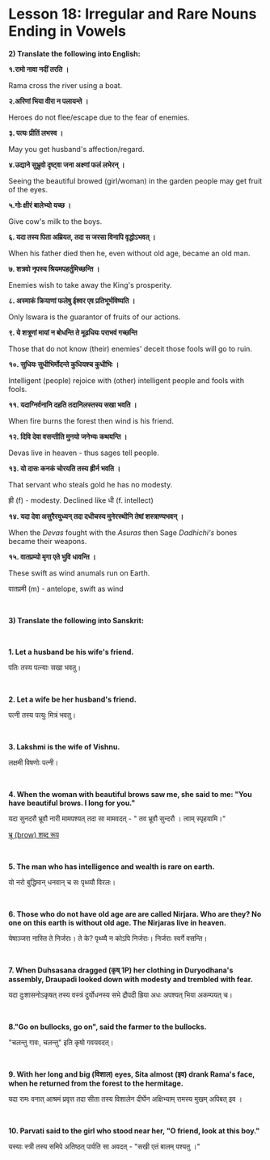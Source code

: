# Lesson 18: Irregular and Rare Nouns Ending in Vowels

**2) Translate the following into English:**

**१.रामो नावा नदीं तरति ।**

Rama cross the river using a boat.

**२.अरिणां भिया वीरा न पलायन्ते ।**

Heroes do not flee/escape due to the fear of enemies.

**३. पत्यः प्रीतिं लभस्व ।**

May you get husband's affection/regard.


**४.उद्याने सुभ्रुवो दृष्ट्वा जना अक्ष्णां फलं लभेरन् ।**

Seeing the beautiful browed (girl/woman) in the garden people may get fruit of the eyes.

**५.गोः क्षीरं बालेभ्यो यच्छ ।**

Give cow's milk to the boys.

**६. यदा तस्य पिता अम्रियत, तदा स जरसा विनापि वृद्धोऽभवत् ।**

When his father died then he, even without old age, became an old man.

**७. शत्रवो नृपस्य श्रियमपहर्तुमिच्छन्ति ।**

Enemies wish to take away the King's prosperity.

**८. अस्माकं क्रियाणां फलेषु ईश्वर एव प्रतिभूर्भविष्यति ।**

Only Iswara is the guarantor of fruits of our actions.

**९. ये शत्रूणां मायां न बोधन्ति ते मूढधियः पराभवं गच्छन्ति**

Those that do not know (their) enemies' deceit those fools will go to ruin.

**१०. सुधियः सुधीभिर्मोदन्ते कुधियश्च कुधीभिः ।**

Intelligent (people) rejoice with (other) intelligent people and fools with fools.

**११. यदाग्निर्वनानि दहति तदानिलस्तस्य सखा भवति ।**

When fire burns the forest then wind is his friend.

**१२. दिवि देवा वसन्तीति मुनयो जनेभ्यः कथयन्ति ।**

Devas live in heaven - thus sages tell people.

**१३. यो दासः कनकं चोरयति तस्य ह्रीर्न भवति ।**

That servant who steals gold he has no modesty.

ह्री (f) - modesty. Declined like धी (f. intellect)

**१४. यदा देवा असुरैरयुध्यन् तदा दधीचस्य मुनेरस्थीनि तेषां शस्त्राण्यभवन्‌ ।**

When the *Devas* fought with the *Asuras* then Sage *Dadhichi's* bones became their weapons.

**१५. वातप्रम्यो मृगा एते भुवि धावन्ति ।**

These swift as wind anumals run on Earth.

वातप्रमी (m) - antelope, swift as wind


<BR>

**3) Translate the following into Sanskrit:** 

<BR> 

**1. Let a husband be his wife's friend.**

पतिः तस्य पत्न्याः सखा भवतु।

<BR>

**2. Let a wife be her husband's friend.**

पत्नी तस्य पत्युः मित्रं भवतु।

<BR>

**3. Lakshmi is the wife of Vishnu.**

लक्षमी विषणोः पत्नी।

<BR>

**4. When the woman with beautiful brows saw me, she said to me: "You have beautiful brows. I long for you."**

यदा  सुनदरौ भ्रूवौ नारी मामपश्यत् तदा सा मामवदत् - " तव भ्रूवौ सुन्दरौ । त्वाम् स्पृहयामि।"

[भ्रू (brow) शब्द रूप](https://knowledgegallery.in/bhru-shabd-roop-in-sanskrit/)

<BR>

**5. The man who has intelligence and wealth is rare on earth.**

यो नरो बुद्धिमान् धनवान् च सः पृथ्व्यौ विरलः।

<BR>

**6. Those who do not have old age are are called Nirjara. Who are they? No one on this earth is without old age. The Nirjaras live in heaven.**

येषाञ्जरा नास्ति ते निर्जराः। ते के? पृथ्व्यै न कोऽपि निर्जराः। निर्जराः स्वर्गे वसन्ति।

<BR>

**7. When Duhsasana dragged (कृष् 1P) her clothing in Duryodhana's assembly, Draupadi looked down with modesty and trembled with fear.**

यदा दुःशासनोऽकृषत् तस्य वस्त्रं दुर्योधनस्य सभे द्रौपदी ह्रिया अधः अपश्यत् भिया अकम्पयत् च।

<BR>

**8."Go on bullocks, go on", said the farmer to the bullocks.**

"चलन्तु गावः, चलन्तु" इति कृषो गवयवदत्।

<BR>

**9. With her long and big (विशाल) eyes, Sita almost (इव) drank Rama's face, when he returned from the forest to the hermitage.**

यदा रामः वनात् आश्रमं प्रवृत्त तदा सीता तस्य विशालेन दीर्घेन अक्षिभ्याम् रामस्य मुखम् अपिबत् इव ।

<BR>

**10. Parvati said to the girl who stood near her, "O friend, look at this boy."**

 यस्याः स्त्री तस्य समिपे अतिष्ठत् पार्वति सा अवदत् - "सखी एतं बालम् पश्यतु ।"